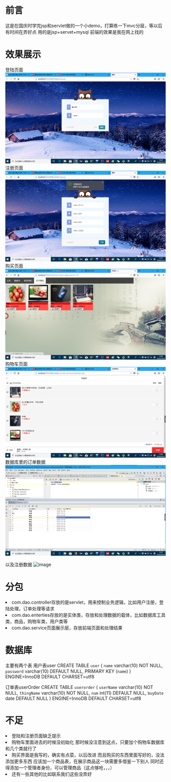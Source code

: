 # 前言
这是在国庆时学完jsp和servlet做的一个小demo，打算练一下mvc分层，等以后有时间在弄好点
用的是jsp+servet+mysql
前端的效果是我在网上找的

#  效果展示
登陆页面
![image](https://github.com/liusiqincoder/javaWeb/blob/master/%E8%B4%AD%E7%89%A9%E8%BD%A61.0/登陆.png)
注册页面
![image](https://github.com/liusiqincoder/javaWeb/blob/master/%E8%B4%AD%E7%89%A9%E8%BD%A61.0/注册.png)
购买页面
![image](https://github.com/liusiqincoder/javaWeb/blob/master/%E8%B4%AD%E7%89%A9%E8%BD%A61.0/购买页面.png)
购物车页面
![image](https://github.com/liusiqincoder/javaWeb/blob/master/%E8%B4%AD%E7%89%A9%E8%BD%A61.0/购物车页面.png)
数据库里的订单数据
![image](https://github.com/liusiqincoder/javaWeb/blob/master/%E8%B4%AD%E7%89%A9%E8%BD%A61.0/数据库存入订单数据.png)

以及注册数据
   ![image](https://github.com/liusiqincoder/javaWeb/blob/master/%E8%B4%AD%E7%89%A9%E8%BD%A61.0/数据库存入注册数据.png)
    
#  分包
<li>com.dao.controller存放的是servlet，用来控制业务逻辑，比如用户注册，登陆处理，订单处理等请求
<li>com.dao.enterties存放的是实体类，存放和处理数据的载体，比如数据库工具类，商品，购物车类，用户类等
<li>com.dao.service页面展示层，存放前端页面和处理结果

#  数据库
主要有两个表
用户表user
CREATE TABLE `user` (
  `name` varchar(10) NOT NULL,
  `password` varchar(10) DEFAULT NULL,
  PRIMARY KEY (`name`)
) ENGINE=InnoDB DEFAULT CHARSET=utf8

订单表userOrder
CREATE TABLE `userorder` (
  `userName` varchar(10) NOT NULL,
  `thingName` varchar(10) NOT NULL,
  `num` int(11) DEFAULT NULL,
  `buyDate` date DEFAULT NULL
) ENGINE=InnoDB DEFAULT CHARSET=utf8

#  不足
<li>登陆和注册页面缺乏提示
<li>购物车里面进去的时候没初始化
    那时候没注意到这点，只要加个购物车数据库和几个类就行了
<li>购买界面是我写的，确实有点菜，以后改进
     而且购买的东西里面写好的，没法添加更多东西
     应该加一个商品表，在展示商品这一块需要多借鉴一下别人
     同时还得添加一个管理者身份，可以管理商品（这点够呛，，，）
 <li>还有一些其他的比如联系我们这些没弄好
 
